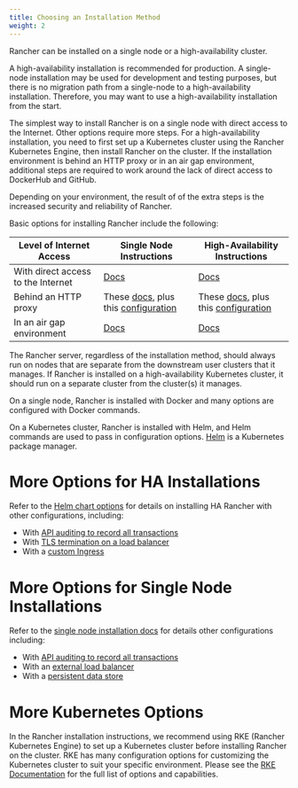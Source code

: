 ```yaml
---
title: Choosing an Installation Method
weight: 2
---
```


Rancher can be installed on a single node or a high-availability cluster. 

A high-availability installation is recommended for production. A single-node installation may be used for development and testing purposes, but there is no migration path from a single-node to a high-availability installation. Therefore, you may want to use a high-availability installation from the start.

The simplest way to install Rancher is on a single node with direct access to the Internet. Other options require more steps. For a high-availability installation, you need to first set up a Kubernetes cluster using the Rancher Kubernetes Engine, then install Rancher on the cluster. If the installation environment is behind an HTTP proxy or in an air gap environment, additional steps are required to work around the lack of direct access to DockerHub and GitHub.

Depending on your environment, the result of of the extra steps is the increased security and reliability of Rancher.

Basic options for installing Rancher include the following:

Level of Internet Access | Single Node Instructions | High-Availability Instructions
---------------------------|-----------------------------|------------------
With direct access to the Internet | [Docs]({{<baseurl>}}/rancher/v2.x/en/installation/single-node/)                  | [Docs]({{<baseurl>}}/rancher/v2.x/en/installation/ha/)
Behind an HTTP proxy  | These [docs,]({{<baseurl>}}/rancher/v2.x/en/installation/single-node/) plus this [configuration]({{<baseurl>}}/rancher/v2.x/en/installation/single-node/proxy/) | These [docs,]({{<baseurl>}}/rancher/v2.x/en/installation/ha/) plus this [configuration]({{<baseurl>}}/rancher/v2.x/en/installation/ha/helm-rancher/chart-options/#http-proxy)
In an air gap environment | [Docs]({{<baseurl>}}/rancher/v2.x/en/installation/air-gap/) | [Docs]({{<baseurl>}}/rancher/v2.x/en/installation/air-gap/)

The Rancher server, regardless of the installation method, should always run on nodes that are separate from the downstream user clusters that it manages. If Rancher is installed on a high-availability Kubernetes cluster, it should run on a separate cluster from the cluster(s) it manages.

On a single node, Rancher is installed with Docker and many options are configured with Docker commands.

On a Kubernetes cluster, Rancher is installed with Helm, and Helm commands are used to pass in configuration options. [Helm]({{<baseurl>}}/rancher/v2.x/en/overview/architecture/concepts/#about-helm) is a Kubernetes package manager.

# More Options for HA Installations

Refer to the [Helm chart options]({{<baseurl>}}/rancher/v2.x/en/installation/ha/helm-rancher/chart-options/) for details on installing HA Rancher with other configurations, including:

- With [API auditing to record all transactions]({{<baseurl>}}/rancher/v2.x/en/installation/ha/helm-rancher/chart-options/#api-audit-log)
- With [TLS termination on a load balancer]({{<baseurl>}}/rancher/v2.x/en/installation/ha/helm-rancher/chart-options/#external-tls-termination)
- With a [custom Ingress]({{<baseurl>}}/rancher/v2.x/en/installation/ha/helm-rancher/chart-options/#customizing-your-ingress)

# More Options for Single Node Installations

Refer to the [single node installation docs]({{<baseurl>}}/rancher/v2.x/en/installation/single-node/) for details other configurations including:

- With [API auditing to record all transactions]({{<baseurl>}}/rancher/v2.x/en/installation/single-node/#api-audit-log)
- With an [external load balancer]({{<baseurl>}}/rancher/v2.x/en/installation/single-node/single-node-install-external-lb/)
- With a [persistent data store]({{<baseurl>}}/rancher/v2.x/en/installation/single-node/#persistent-data)

# More Kubernetes Options

In the Rancher installation instructions, we recommend using RKE (Rancher Kubernetes Engine) to set up a Kubernetes cluster before installing Rancher on the cluster. RKE has many configuration options for customizing the Kubernetes cluster to suit your specific environment. Please see the [RKE Documentation]({{<baseurl>}}/rke/latest/en/config-options/) for the full list of options and capabilities.